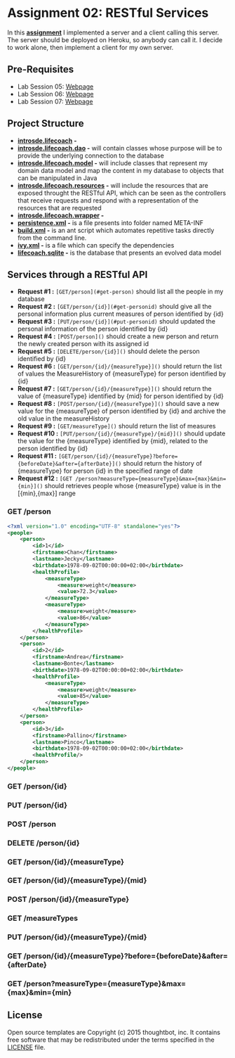 # Assignment 02: RESTful Services

In this **[assignment](https://sites.google.com/a/unitn.it/introsde_2015-16/lab-sessions/assignments/assignment-2)** I implemented a server and a client calling this server. The server should be deployed on Heroku, so anybody can call it. I decide to work alone, then implement a client for my own server.


## Pre-Requisites
* Lab Session 05: [Webpage](https://sites.google.com/a/unitn.it/introsde_2015-16/lab-sessions/lab-session-5 "Permalink to LAB05: The REST architectural style & RESTful web services (1)")
* Lab Session 06: [Webpage](https://sites.google.com/a/unitn.it/introsde_2015-16/lab-sessions/lab-session-6 "Permalink to LAB06: CRUD RESTful Services (2)")
* Lab Session 07: [Webpage](https://sites.google.com/a/unitn.it/introsde_2015-16/lab-sessions/lab-session-7 "Permalink to LAB07: Reading and writing from Databases & JPA (Java Persistence API)")


## Project Structure
* **[introsde.lifecoach](https://github.com/yuly-sanchez/introsde-2015-assignment-2/tree/master/src/introsde/lifecoach) -** 
* **[introsde.lifecoach.dao](https://github.com/yuly-sanchez/introsde-2015-assignment-2/tree/master/src/introsde/lifecoach/dao) -** will contain classes whose purpose will be to provide the underlying connection to the database
* **[introsde.lifecoach.model](https://github.com/yuly-sanchez/introsde-2015-assignment-2/tree/master/src/introsde/lifecoach/model) -** will include classes that represent my domain data model and map the content in my database to objects that can be manipulated in Java
* **[introsde.lifecoach.resources](https://github.com/yuly-sanchez/introsde-2015-assignment-2/tree/master/src/introsde/lifecoach/resources) -** will include the resources that are exposed throught the RESTful API, which can be seen as the controllers that receive requests and respond with a representation of the resources that are requested
* **[introsde.lifecoach.wrapper](https://github.com/yuly-sanchez/introsde-2015-assignment-2/tree/master/src/introsde/lifecoach/wrapper) -**
* **[persistence.xml](https://github.com/yuly-sanchez/introsde-2015-assignment-2/blob/master/WebContent/META-INF/persistence.xml) -** is a file presents into folder named META-INF  
* **[build.xml](https://github.com/yuly-sanchez/introsde-2015-assignment-2/blob/master/build.xml) -** is an ant script which automates repetitive tasks directly from the command line.
* **[ivy.xml](https://github.com/yuly-sanchez/introsde-2015-assignment-2/blob/master/ivy.xml) -** is a file which can specify the dependencies 
* **[lifecoach.sqlite](https://github.com/yuly-sanchez/introsde-2015-assignment-2) -** is the database that presents an evolved data model


## Services through a RESTful API
* **Request #1 :** `[GET/person](#get-person)` should list all the people in my database
* **Request #2 :** `[GET/person/{id}](#get-personid)` should give all the personal information plus current measures of person identified by {id}
* **Request #3 :** `[PUT/person/{id}](#put-personid)` should updated the personal information of the person identified by {id}
* **Request #4 :** `[POST/person]()` should create a new person and return the newly created person with its assigned id
* **Request #5 :** `[DELETE/person/{id}]()` should delete the person identified by {id}
* **Request #6 :** `[GET/person/{id}/{measureType}]()` should return the list of values the MeasureHistory of {measureType} for person identified by {id}
* **Request #7 :** `[GET/person/{id}/{measureType}]()` should return the value of {measureType} identified by {mid} for person identified by {id}
* **Request #8 :** `[POST/person/{id}/{measureType}]()` should save a new value for the {measureType} of person identified by {id} and archive the old value in the measureHistory
* **Request #9 :** `[GET/measureType]()` should return the list of measures
* **Request #10 :** `[PUT/person/{id}/{measureType}/{mid}]()` should update the value for the {measureType} identified by {mid}, related to the person identified by {id}
* **Request #11 :** `[GET/person/{id}/{measureType}?before={beforeDate}&after={afterDate}]()` should return the history of {measureType} for person {id} in the specified range of date
* **Request #12 :** `[GET /person?measureType={measureType}&max={max}&min={min}]()` should retrieves people whose {measureType} value is in the [{min},{max}] range

### GET /person
```xml
<?xml version="1.0" encoding="UTF-8" standalone="yes"?>
<people>
    <person>
        <id>1</id>
        <firstname>Chan</firstname>
        <lastname>Jecky</lastname>
        <birthdate>1978-09-02T00:00:00+02:00</birthdate>
        <healthProfile>
            <measureType>
                <measure>weight</measure>
                <value>72.3</value>
            </measureType>
            <measureType>
                <measure>weight</measure>
                <value>86</value>
            </measureType>
        </healthProfile>
    </person>
    <person>
        <id>2</id>
        <firstname>Andrea</firstname>
        <lastname>Bonte</lastname>
        <birthdate>1978-09-02T00:00:00+02:00</birthdate>
        <healthProfile>
            <measureType>
                <measure>weight</measure>
                <value>85</value>
            </measureType>
        </healthProfile>
    </person>
    <person>
        <id>3</id>
        <firstname>Pallino</firstname>
        <lastname>Pinco</lastname>
        <birthdate>1978-09-02T00:00:00+02:00</birthdate>
        <healthProfile/>
    </person>
</people>
```

### GET /person/{id}
### PUT /person/{id}
### POST /person
### DELETE /person/{id}
### GET /person/{id}/{measureType}
### GET /person/{id}/{measureType}/{mid}
### POST /person/{id}/{measureType}
### GET /measureTypes
### PUT /person/{id}/{measureType}/{mid}
### GET /person/{id}/{measureType}?before={beforeDate}&after={afterDate}
### GET /person?measureType={measureType}&max={max}&min={min}

## License

Open source templates are Copyright (c) 2015 thoughtbot, inc.
It contains free software that may be redistributed
under the terms specified in the [LICENSE] file.

[LICENSE]: /LICENSE









 